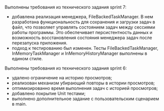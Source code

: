 Выполнены требования из технического задания sprint 7:

  - добавлена реализация менеджера, FileBackedTaskManager. В нем разработана функциональность для сохранения и загрузки задач в файл,
    что позволяет управлять состоянием задач между сессиями работы программы. Это обеспечивает персистентность данных и возможность
    восстановления состояния менеджера задач после перезапуска приложения.
  - подход к тестированию был изменен. Тесты FileBackedTaskManager, InMemoryTaskManager и InMemoryHistoryManager выполнены в едином стиле.

Выполнены требования из технического задания sprint 6:

  - удалено ограничение на историю просмотров;
  - реализован механизм убирающий повторы в истории просмотров;
  - оптимизированно время выполнения задач с историей просмотров;
  - добавлено покрытие Unit тестами;
  - выполнено дополнительное задание с пользовательским сценарием в main.

